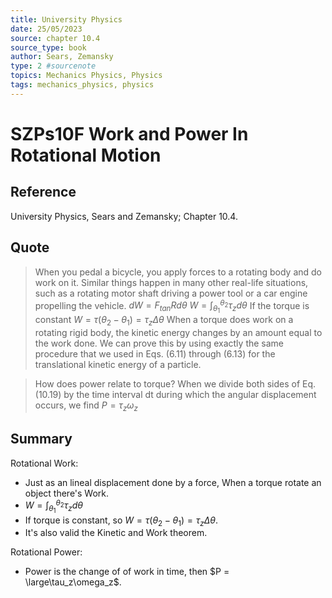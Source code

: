 ```yaml
---
title: University Physics
date: 25/05/2023
source: chapter 10.4
source_type: book 
author: Sears, Zemansky
type: 2 #sourcenote
topics: Mechanics Physics, Physics
tags: mechanics_physics, physics
---
```

# SZPs10F Work and Power In Rotational Motion

## **Reference**
University Physics, Sears and Zemansky; Chapter 10.4.

## **Quote**
> When you pedal a bicycle, you apply forces to a rotating body and do work on it. Similar things happen in many other real-life situations, such as a rotating motor shaft driving a power tool or a car engine propelling the vehicle. 
$dW = F_{tan}Rd\theta$
$W = \int^{\theta_2}_{\theta_1}\tau_zd\theta$
If the torque is constant $W = \tau(\theta_2 - \theta_1) = \tau_z\Delta\theta$
When a torque does work on a rotating rigid body, the kinetic energy changes by an amount equal to the work done. We can prove this by using exactly the same procedure that we used in Eqs. (6.11) through (6.13) for the translational kinetic energy of a particle.

> How does power relate to torque? When we divide both sides of Eq. (10.19) by the time interval dt during which the angular displacement occurs, we find
$P = \tau_z\omega_z$


## **Summary**
Rotational Work:
- Just as an lineal displacement done by a force, When a torque rotate an object there's Work.
- $W = \int^{\theta_2}_{\theta_1}\tau_zd\theta$
- If torque is constant, so $W = \tau(\theta_2 - \theta_1) = \tau_z\Delta\theta$.
- It's also valid the Kinetic and Work theorem.

Rotational Power:
- Power is the change of of work in time, then $P = \large\tau_z\omega_z$.